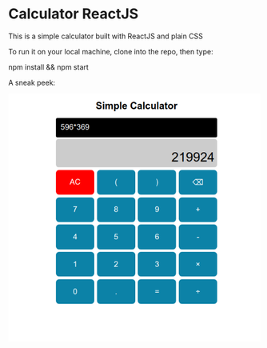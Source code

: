 # Calculator ReactJS

This is a simple calculator built with ReactJS and plain CSS

To run it on your local machine, clone into the repo, then type:

  npm install && npm start

A sneak peek:

![alt simple-calculator](screenshot.png)